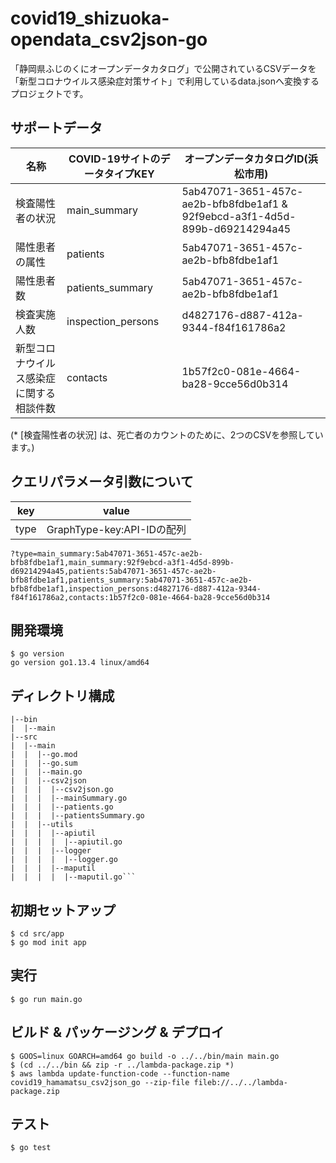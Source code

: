 # covid19_shizuoka-opendata_csv2json-go

「静岡県ふじのくにオープンデータカタログ」で公開されているCSVデータを  
「新型コロナウイルス感染症対策サイト」で利用しているdata.jsonへ変換するプロジェクトです。

## サポートデータ

| 名称 | COVID-19サイトのデータタイプKEY | オープンデータカタログID(浜松市用) |
| --- | --- | --- |
| 検査陽性者の状況 | main_summary | 5ab47071-3651-457c-ae2b-bfb8fdbe1af1 & 92f9ebcd-a3f1-4d5d-899b-d69214294a45 |
| 陽性患者の属性 | patients | 5ab47071-3651-457c-ae2b-bfb8fdbe1af1 |
| 陽性患者数 | patients_summary | 5ab47071-3651-457c-ae2b-bfb8fdbe1af1 |
| 検査実施人数 | inspection_persons| d4827176-d887-412a-9344-f84f161786a2 |
| 新型コロナウイルス感染症に関する相談件数| contacts | 1b57f2c0-081e-4664-ba28-9cce56d0b314 |

(* [検査陽性者の状況] は、死亡者のカウントのために、2つのCSVを参照しています。)


## クエリパラメータ引数について

| key | value |
| --- | --- |
| type | GraphType-key:API-IDの配列 |

```
?type=main_summary:5ab47071-3651-457c-ae2b-bfb8fdbe1af1,main_summary:92f9ebcd-a3f1-4d5d-899b-d69214294a45,patients:5ab47071-3651-457c-ae2b-bfb8fdbe1af1,patients_summary:5ab47071-3651-457c-ae2b-bfb8fdbe1af1,inspection_persons:d4827176-d887-412a-9344-f84f161786a2,contacts:1b57f2c0-081e-4664-ba28-9cce56d0b314
```


## 開発環境

```
$ go version
go version go1.13.4 linux/amd64
```

## ディレクトリ構成

```
|--bin
|  |--main
|--src
|  |--main
|  |  |--go.mod
|  |  |--go.sum
|  |  |--main.go
|  |  |--csv2json
|  |  |  |--csv2json.go
|  |  |  |--mainSummary.go
|  |  |  |--patients.go
|  |  |  |--patientsSummary.go
|  |  |--utils
|  |  |  |--apiutil
|  |  |  |  |--apiutil.go
|  |  |  |--logger
|  |  |  |  |--logger.go
|  |  |  |--maputil
|  |  |  |  |--maputil.go```
```

## 初期セットアップ

```
$ cd src/app
$ go mod init app
```

## 実行

```
$ go run main.go
```


## ビルド & パッケージング & デプロイ

```
$ GOOS=linux GOARCH=amd64 go build -o ../../bin/main main.go
$ (cd ../../bin && zip -r ../lambda-package.zip *)
$ aws lambda update-function-code --function-name covid19_hamamatsu_csv2json_go --zip-file fileb://../../lambda-package.zip
```

## テスト

```
$ go test
```

